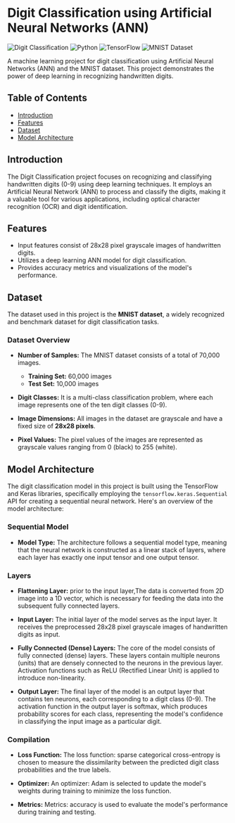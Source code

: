 # Digit Classification using Artificial Neural Networks (ANN)

![Digit Classification](https://img.shields.io/badge/Digit%20Classification-ANN-brightgreen.svg)
![Python](https://img.shields.io/badge/Python-3.7%2B-blue.svg)
![TensorFlow](https://img.shields.io/badge/TensorFlow-2.0%2B-orange.svg)
![MNIST Dataset](https://img.shields.io/badge/Dataset-MNIST-blue.svg)


A machine learning project for digit classification using Artificial Neural Networks (ANN) and the MNIST dataset. This project demonstrates the power of deep learning in recognizing handwritten digits.

## Table of Contents
- [Introduction](#introduction)
- [Features](#features)
- [Dataset](#dataset)
- [Model Architecture](#model-architecture)


## Introduction
The Digit Classification project focuses on recognizing and classifying handwritten digits (0-9) using deep learning techniques. It employs an Artificial Neural Network (ANN) to process and classify the digits, making it a valuable tool for various applications, including optical character recognition (OCR) and digit identification.

## Features
- Input features consist of 28x28 pixel grayscale images of handwritten digits.
- Utilizes a deep learning ANN model for digit classification.
- Provides accuracy metrics and visualizations of the model's performance.

## Dataset

The dataset used in this project is the **MNIST dataset**, a widely recognized and benchmark dataset for digit classification tasks.
### Dataset Overview

- **Number of Samples:** The MNIST dataset consists of a total of 70,000 images.
  - **Training Set:** 60,000 images
  - **Test Set:** 10,000 images

- **Digit Classes:** It is a multi-class classification problem, where each image represents one of the ten digit classes (0-9).

- **Image Dimensions:** All images in the dataset are grayscale and have a fixed size of **28x28 pixels**.

- **Pixel Values:** The pixel values of the images are represented as grayscale values ranging from 0 (black) to 255 (white).


## Model Architecture

The digit classification model in this project is built using the TensorFlow and Keras libraries, specifically employing the `tensorflow.keras.Sequential` API for creating a sequential neural network. Here's an overview of the model architecture:

### Sequential Model

- **Model Type:** The architecture follows a sequential model type, meaning that the neural network is constructed as a linear stack of layers, where each layer has exactly one input tensor and one output tensor.

### Layers

- **Flattening Layer:** prior to the input layer,The data is converted from 2D image into a 1D vector, which is necessary for feeding the data into the subsequent fully connected layers.
  
- **Input Layer:** The initial layer of the model serves as the input layer. It receives the preprocessed 28x28 pixel grayscale images of handwritten digits as input.

- **Fully Connected (Dense) Layers:** The core of the model consists of fully connected (dense) layers. These layers contain multiple neurons (units) that are densely connected to the neurons in the previous layer. Activation functions such as ReLU (Rectified Linear Unit) is applied to introduce non-linearity.

- **Output Layer:** The final layer of the model is an output layer that contains ten neurons, each corresponding to a digit class (0-9). The activation function in the output layer is softmax, which produces probability scores for each class, representing the model's confidence in classifying the input image as a particular digit.

### Compilation

- **Loss Function:** The loss function: sparse categorical cross-entropy is chosen to measure the dissimilarity between the predicted digit class probabilities and the true labels.

- **Optimizer:** An optimizer: Adam  is selected to update the model's weights during training to minimize the loss function.

- **Metrics:** Metrics: accuracy is used to evaluate the model's performance during training and testing.


